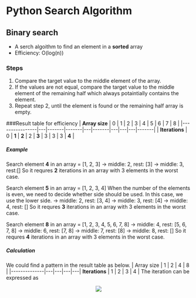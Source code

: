 # Python Search Algorithm
## Binary search
- A serch algoithm to find an element in a **sorted** array
- Efficiency: O(log(n))

### Steps
1. Compare the target value to the middle element of the array.
2. If the values are not equal, compare the target value to the middle element of the remaining half which always potaintially contains the element.
3. Repeat step 2, until the element is found or the remaining half array is empty.

###Result table for efficiency
| **Array size** | 0 |   1   |   2   | 3 |   4   | 5 | 6 | 7 |   8   |
|----------------|---|-------|-------|---|-------|---|---|---|-------|
| **Iterations** | 0 | **1** | **2** | 2 | **3** | 3 | 3 | 3 | **4** | 

##### Example
Search element **4** in an array = [1, 2, 3]
-> middle: 2, rest: [3]
-> middle: 3, rest:[] 
So it requres **2** iterations in an array with 3 elements in the worst case.

Search element **5** in an array = [1, 2, 3, 4]
When the number of the elements is even, we need to decide whether side should be used.
In this case, we use the lower side.
-> middle: 2, rest: [3, 4] 
-> middle: 3, rest: [4] 
-> middle: 4, rest: []
So it requres **3** iterations in an array with 3 elements in the worst case.

Search element **8** in an array = [1, 2, 3, 4, 5, 6, 7, 8]
-> middle: 4, rest: [5, 6, 7, 8] 
-> middle: 6, rest: [7, 8] 
-> middle: 7, rest: [8]
-> middle: 8, rest: []
So it requres **4** iterations in an array with 3 elements in the worst case.

##### Calculation
We could find a pattern in the result table as below.
|  Array size  | 1 | 2 | 4 | 8 |
|--------------|---|---|---|---|
**Iterations** | 1 | 2 | 3 | 4 | 
The iteration can be expressed as
<p align="center">
    <img src="https://latex.codecogs.com/gif.latex?\log_{2}(n)&plus;1">
</p>



